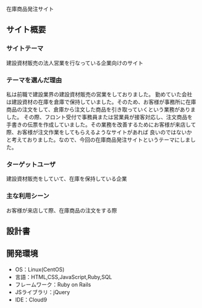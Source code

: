 在庫商品発注サイト
## サイト概要
### サイトテーマ
建設資材販売の法人営業を行なっている企業向けのサイト

### テーマを選んだ理由
私は前職で建設業界の建設資材販売の営業をしておりました。
勤めていた会社は建設資材の在庫を倉庫で保持していました。そのため、お客様が事務所に在庫商品の注文をして、倉庫から注文した商品を引き取っていくという業務がありました。
その際、フロント受付で事務員または営業員が接客対応し、注文商品を手書きの伝票を作成していました。その業務を改善するためにお客様が来店して際、お客様が注文作業をしてもらえるようなサイトがあれば
良いのではないかと考えておりました。なので、今回の在庫商品発注サイトというテーマにしました。

### ターゲットユーザ
建設資材販売をしていて、在庫を保持している企業

### 主な利用シーン
お客様が来店して際、在庫商品の注文をする際

## 設計書

## 開発環境
- OS：Linux(CentOS)
- 言語：HTML,CSS,JavaScript,Ruby,SQL
- フレームワーク：Ruby on Rails
- JSライブラリ：jQuery
- IDE：Cloud9